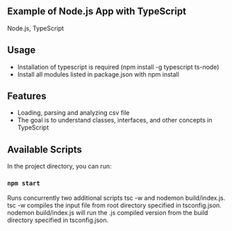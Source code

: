 ## Example of Node.js App with TypeScript

Node.js, TypeScript

## Usage

- Installation of typescript is required (npm install -g typescript ts-node)
- Install all modules listed in package.json with npm install

## Features

- Loading, parsing and analyzing csv file
- The goal is to understand classes, interfaces, and other concepts in TypeScript

## Available Scripts

In the project directory, you can run:

### `npm start`

Runs concurrently two additional scripts tsc -w and nodemon build/index.js.<br />
tsc -w compiles the input file from root directory specified in tsconfig.json.<br />
nodemon build/index.js will run the .js compiled version from the build directory specified in tsconfig.json.<br />
